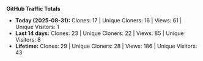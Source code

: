 
**GitHub Traffic Totals**

- **Today (2025-08-31):** Clones: 17 | Unique Cloners: 16 | Views: 61 | Unique Visitors: 1
- **Last 14 days:** Clones: 23 | Unique Cloners: 22 | Views: 85 | Unique Visitors: 8
- **Lifetime:** Clones: 29 | Unique Cloners: 28 | Views: 186 | Unique Visitors: 43

